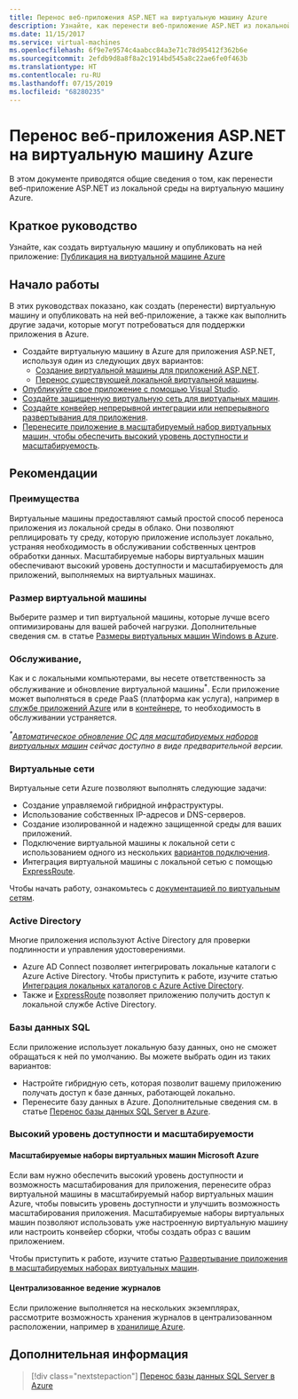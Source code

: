 ```yaml
---
title: Перенос веб-приложения ASP.NET на виртуальную машину Azure
description: Узнайте, как перенести веб-приложение ASP.NET из локальной среды на виртуальную машину Azure.
ms.date: 11/15/2017
ms.service: virtual-machines
ms.openlocfilehash: 6f9e7e9574c4aabcc84a3e71c78d95412f362b6e
ms.sourcegitcommit: 2efdb9d8a8f8a2c1914bd545a8c22ae6fe0f463b
ms.translationtype: HT
ms.contentlocale: ru-RU
ms.lasthandoff: 07/15/2019
ms.locfileid: "68280235"
---
```

# <a name="migrate-an-aspnet-web-application-to-an-azure-virtual-machine"></a>Перенос веб-приложения ASP.NET на виртуальную машину Azure

В этом документе приводятся общие сведения о том, как перенести веб-приложение ASP.NET из локальной среды на виртуальную машину Azure.

## <a name="quickstart"></a>Краткое руководство

Узнайте, как создать виртуальную машину и опубликовать на ней приложение: [Публикация на виртуальной машине Azure](https://tutorials.visualstudio.com/aspnet-vm/intro)

## <a name="get-started"></a>Начало работы

В этих руководствах показано, как создать (перенести) виртуальную машину и опубликовать на ней веб-приложение, а также как выполнить другие задачи, которые могут потребоваться для поддержки приложения в Azure.

- Создайте виртуальную машину в Azure для приложения ASP.NET, используя один из следующих двух вариантов:
    - [Создание виртуальной машины для приложений ASP.NET](https://go.microsoft.com/fwlink/?linkid=863237).
    - [Перенос существующей локальной виртуальной машины](https://docs.microsoft.com/azure/site-recovery/tutorial-migrate-on-premises-to-azure).
- [Опубликуйте свое приложение с помощью Visual Studio](https://go.microsoft.com/fwlink/?linkid=863240).
- [Создайте защищенную виртуальную сеть для виртуальных машин](https://docs.microsoft.com/azure/virtual-network/virtual-network-get-started-vnet-subnet).
- [Создайте конвейер непрерывной интеграции или непрерывного развертывания для приложения](https://docs.microsoft.com/vsts/build-release/apps/cd/deploy-webdeploy-iis-deploygroups).
- [Перенесите приложение в масштабируемый набор виртуальных машин, чтобы обеспечить высокий уровень доступности и масштабируемость](https://docs.microsoft.com/azure/virtual-machine-scale-sets/virtual-machine-scale-sets-deploy-app).

## <a name="considerations"></a>Рекомендации

### <a name="benefits"></a>Преимущества

Виртуальные машины предоставляют самый простой способ переноса приложения из локальной среды в облако.  Они позволяют реплицировать ту среду, которую приложение использует локально, устраняя необходимость в обслуживании собственных центров обработки данных.  Масштабируемые наборы виртуальных машин обеспечивают высокий уровень доступности и масштабируемость для приложений, выполняемых на виртуальных машинах.

### <a name="virtual-machine-size"></a>Размер виртуальной машины

Выберите размер и тип виртуальной машины, которые лучше всего оптимизированы для вашей рабочей нагрузки.  Дополнительные сведения см. в статье [Размеры виртуальных машин Windows в Azure](https://docs.microsoft.com/azure/virtual-machines/windows/sizes).

### <a name="maintenance"></a>Обслуживание,

Как и с локальными компьютерами, вы несете ответственность за обслуживание и обновление виртуальной машины<sup>&#42;</sup>.  Если приложение может выполняться в среде PaaS (платформа как услуга), например в [службе приложений Azure](https://docs.microsoft.com/azure/app-service/) или в [контейнере](https://docs.microsoft.com/azure/app-service/containers/), то необходимость в обслуживании устраняется.

*<sup>&#42;</sup>[Автоматическое обновление ОС для масштабируемых наборов виртуальных машин](https://docs.microsoft.com/azure/virtual-machine-scale-sets/virtual-machine-scale-sets-automatic-upgrade) сейчас доступно в виде предварительной версии.*

### <a name="virtual-networks"></a>Виртуальные сети

Виртуальные сети Azure позволяют выполнять следующие задачи:
- Создание управляемой гибридной инфраструктуры.
- Использование собственных IP-адресов и DNS-серверов.
- Создание изолированной и надежно защищенной среды для ваших приложений.
- Подключение виртуальной машины к локальной сети с использованием одного из нескольких [вариантов подключения](https://docs.microsoft.com/azure/vpn-gateway/vpn-gateway-about-vpngateways#s2smulti).
- Интеграция виртуальной машины с локальной сетью с помощью [ExpressRoute](https://azure.microsoft.com/services/expressroute/).

Чтобы начать работу, ознакомьтесь с [документацией по виртуальным сетям](https://docs.microsoft.com/azure/virtual-network/).

### <a name="active-directory"></a>Active Directory
Многие приложения используют Active Directory для проверки подлинности и управления удостоверениями.  
- Azure AD Connect позволяет интегрировать локальные каталоги с Azure Active Directory.  Чтобы приступить к работе, изучите статью [Интеграция локальных каталогов с Azure Active Directory](https://docs.microsoft.com/azure/active-directory/connect/active-directory-aadconnect).  
- Также и [ExpressRoute](https://azure.microsoft.com/services/expressroute/) позволяет приложению получить доступ к локальной службе Active Directory.

### <a name="sql-databases"></a>Базы данных SQL

Если приложение использует локальную базу данных, оно не сможет обращаться к ней по умолчанию. Вы можете выбрать один из таких вариантов:
- Настройте гибридную сеть, которая позволит вашему приложению получать доступ к базе данных, работающей локально.  
- Перенесите базу данных в Azure.  Дополнительные сведения см. в статье [Перенос базы данных SQL Server в Azure](dotnet-howto-migrate-sql.md).

### <a name="high-availability-and-scalability"></a>Высокий уровень доступности и масштабируемости

#### <a name="virtual-machine-scale-sets"></a>Масштабируемые наборы виртуальных машин Microsoft Azure
Если вам нужно обеспечить высокий уровень доступности и возможность масштабирования для приложения, перенесите образ виртуальной машины в масштабируемый набор виртуальных машин Azure, чтобы повысить уровень доступности и улучшить возможность масштабирования приложения.  Масштабируемые наборы виртуальных машин позволяют использовать уже настроенную виртуальную машину или настроить конвейер сборки, чтобы создать образ с вашим приложением.  

Чтобы приступить к работе, изучите статью [Развертывание приложения в масштабируемых наборах виртуальных машин](https://docs.microsoft.com/azure/virtual-machine-scale-sets/virtual-machine-scale-sets-deploy-app).

#### <a name="centralized-logging"></a>Централизованное ведение журналов
Если приложение выполняется на нескольких экземплярах, рассмотрите возможность хранения журналов в централизованном расположении, например в [хранилище Azure](https://docs.microsoft.com/azure/storage/).

## <a name="next-steps"></a>Дополнительная информация

> [!div class="nextstepaction"]
> [Перенос базы данных SQL Server в Azure](dotnet-howto-migrate-sql.md)